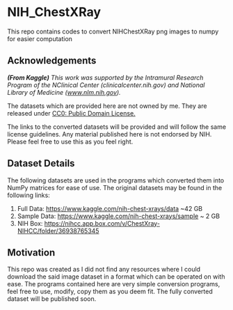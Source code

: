 # NIH_ChestXRay
This repo contains codes to convert NIHChestXRay png images to numpy for easier computation

## Acknowledgements 

<i><b>(From Kaggle)</b> This work was supported by the Intramural Research Program of the NClinical Center (clinicalcenter.nih.gov) and National Library of Medicine (www.nlm.nih.gov).</i>

The datasets which are provided here are not owned by me. They are released under <a href=https://creativecommons.org/publicdomain/zero/1.0/>CC0: Public Domain License.</a>

The links to the converted datasets will be provided and will follow the same license guidelines. Any material published here is not endorsed by NIH. Please feel free to use this as you feel right.

## Dataset Details
The following datasets are used in the programs which converted them into NumPy matrices for ease of use. The original datasets may be found in the following links:

1. Full Data:   https://www.kaggle.com/nih-chest-xrays/data                     ~42 GB
2. Sample Data: https://www.kaggle.com/nih-chest-xrays/sample                   ~ 2 GB
3. NIH Box:     https://nihcc.app.box.com/v/ChestXray-NIHCC/folder/36938765345

## Motivation

This repo was created as I did not find any resources where I could download the said image dataset in a format which can be operated on with ease. The programs contained here are very simple conversion programs, feel free to use, modify, copy them as you deem fit.
The fully converted dataset will be published soon.
